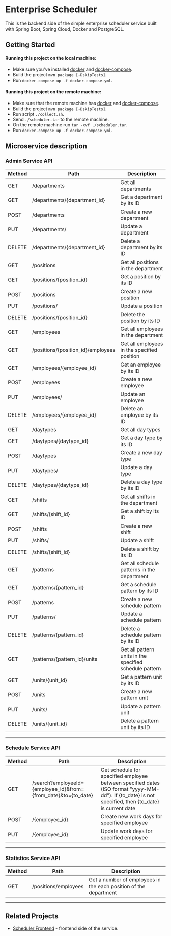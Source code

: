 #   Enterprise Scheduler
This is the backend side of the simple enterprise scheduler service built with Spring Boot, Spring Cloud, Docker and PostgreSQL. 

##  Getting Started
####    Running this project on the local machine:
* Make sure you've installed [docker](https://docs.docker.com/install/) and [docker-compose](https://docs.docker.com/compose/install/).
* Build the project `mvn package [-DskipTests]`.
* Run `docker-compose up -f docker-compose.yml`.
####    Running this project on the remote machine:
* Make sure that the remote machine has [docker](https://docs.docker.com/install/) and [docker-compose](https://docs.docker.com/compose/install/). 
* Build the project `mvn package [-DskipTests]`.
* Run script `./collect.sh`.
* Send `./scheduler.tar` to the remote machine.
* On the remote machine run `tar -xvf ./scheduler.tar`.
* Run `docker-compose up -f docker-compose.yml`.

## Microservice description

### Admin Service API

Method  | Path                                              | Description
--------|---------------------------------------------------|-------------------------------
GET     | /departments                                      | Get all departments
GET     | /departments/{department_id}                      | Get a department by its ID
POST    | /departments                                      | Create a new department
PUT     | /departments/                                     | Update a department
DELETE  | /departments/{department_id}                      | Delete a department by its ID
GET     | /positions                                        | Get all positions in the department
GET     | /positions/{position_id}                          | Get a position by its ID
POST    | /positions                                        | Create a new position
PUT     | /positions/                                       | Update a position
DELETE  | /positions/{position_id}                          | Delete the position by its ID
GET     | /employees                                        | Get all employees in the department 
GET     | /positions/{position_id}/employees                | Get all employees in the specified position
GET     | /employees/{employee_id}                          | Get an employee by its ID
POST    | /employees                                        | Create a new employee
PUT     | /employees/                                       | Update an employee
DELETE  | /employees/{employee_id}                          | Delete an employee by its ID
GET     | /daytypes                                         | Get all day types
GET     | /daytypes/{daytype_id}                            | Get a day type by its ID
POST    | /daytypes                                         | Create a new day type
PUT     | /daytypes/                                        | Update a day type
DELETE  | /daytypes/{daytype_id}                            | Delete a day type by its ID
GET     | /shifts                                           | Get all shifts in the department
GET     | /shifts/{shift_id}                                | Get a shift by its ID
POST    | /shifts                                           | Create a new shift
PUT     | /shifts/                                          | Update a shift
DELETE  | /shifts/{shift_id}                                | Delete a shift by its ID
GET     | /patterns                                         | Get all schedule patterns in the department
GET     | /patterns/{pattern_id}                            | Get a schedule pattern by its ID
POST    | /patterns                                         | Create a new schedule pattern
PUT     | /patterns/                                        | Update a schedule pattern
DELETE  | /patterns/{pattern_id}                            | Delete a schedule pattern by its ID
GET     | /patterns/{pattern_id}/units                      | Get all pattern units in the specified schedule pattern
GET     | /units/{unit_id}                                  | Get a pattern unit by its ID 
POST    | /units                                            | Create a new pattern unit
PUT     | /units/                                           | Update a pattern unit
DELETE  | /units/{unit_id}                                  | Delete a pattern unit by its ID
---------------------------------------------------------------------------------------------

### Schedule Service API

Method  | Path                                              | Description
--------|---------------------------------------------------|-------------------------------
GET     | /search?employeeId={employee_id}&from={from_date}&to={to_date}  | Get schedule for specified employee between specified dates (ISO format "yyyy-MM-dd"). If {to_date} is not specified, then {to_date} is current date
POST    | /{employee_id}                      | Create new work days for specified employee
PUT     | /{employee_id}                      | Update work days for specified employee
---------------------------------------------------------------------------------------------

### Statistics Service API

Method  | Path                                              | Description
--------|---------------------------------------------------|-------------------------------
GET     | /positions/employees                              | Get a number of employees in the each position of the department 
---------------------------------------------------------------------------------------------

##  Related Projects
* [Scheduler Frontend](https://github.com/averude/SchedulerFrontend) - frontend side of the service.
